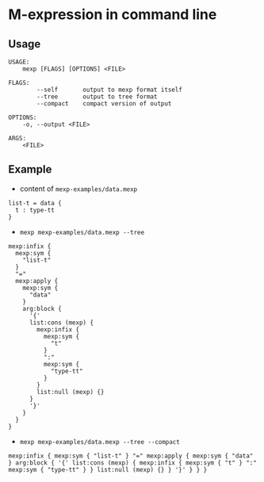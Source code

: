 # M-expression in command line

## Usage

```
USAGE:
    mexp [FLAGS] [OPTIONS] <FILE>

FLAGS:
        --self       output to mexp format itself
        --tree       output to tree format
        --compact    compact version of output

OPTIONS:
    -o, --output <FILE>

ARGS:
    <FILE>
```

## Example

- content of `mexp-examples/data.mexp`

```
list-t = data {
  t : type-tt
}
```

- `mexp mexp-examples/data.mexp --tree`

```
mexp:infix {
  mexp:sym {
    "list-t"
  }
  "="
  mexp:apply {
    mexp:sym {
      "data"
    }
    arg:block {
      '{'
      list:cons (mexp) {
        mexp:infix {
          mexp:sym {
            "t"
          }
          ":"
          mexp:sym {
            "type-tt"
          }
        }
        list:null (mexp) {}
      }
      '}'
    }
  }
}
```

- `mexp mexp-examples/data.mexp --tree --compact`

```
mexp:infix { mexp:sym { "list-t" } "=" mexp:apply { mexp:sym { "data" } arg:block { '{' list:cons (mexp) { mexp:infix { mexp:sym { "t" } ":" mexp:sym { "type-tt" } } list:null (mexp) {} } '}' } } }
```
